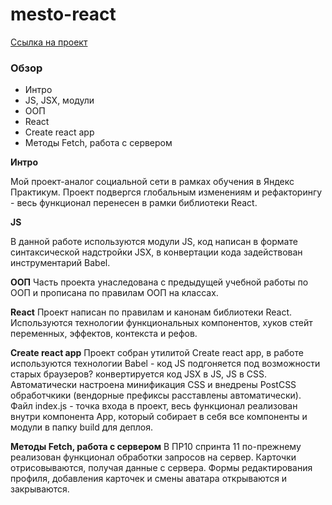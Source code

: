 # mesto-react

[Ссылка на проект](https://skalolaz2012.github.io/mesto-react/)

### Обзор

- Интро
- JS, JSX, модули
- ООП
- React
- Create react app
- Методы Fetch, работа с сервером

**Интро**

Мой проект-аналог социальной сети в рамках обучения в Яндекс Практикум.
Проект подвергся глобальным изменениям и рефакторингу - весь функционал перенесен в рамки библиотеки React.

**JS**

В данной работе используются модули JS, код написан в формате синтаксической надстройки JSX, в конвертации кода задействован инструментарий Babel.

**ООП**
Часть проекта унаследована с предыдущей учебной работы по ООП и прописана по правилам ООП на классах.

**React**
Проект написан по правилам и канонам библиотеки React. Используются технологии функциональных компонентов, хуков стейт переменных, эффектов, контекста и рефов.

**Create react app**
Проект собран утилитой Create react app, в работе используются технологии Babel - код JS подгоняется под возможности старых браузеров? конвертируется код JSX в JS, JS в CSS. Автоматически настроена минификация CSS и внедрены PostCSS обработчкики (вендорные префиксы расставлены автоматически). Файл index.js - точка входа в проект, весь функционал реализован внутри компонента App, который собирает в себя все компоненты и модули в папку build для деплоя.

**Методы Fetch, работа с сервером**
В ПР10 спринта 11 по-прежнему реализован функционал обработки запросов на сервер. Карточки отрисовываются, получая данные с сервера. Формы редактирования профиля, добавления карточек и смены аватара открываются и закрываются.

<!-- **Deploy**
Работа опубликована на портале github, в публикации задействована ветка gh-pages. -->
